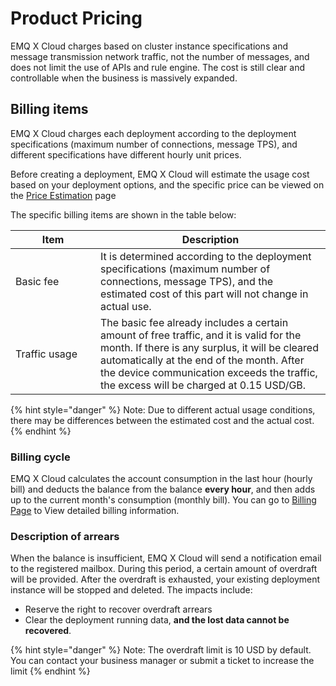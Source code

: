 # Product Pricing

EMQ X Cloud charges based on cluster instance specifications and message transmission network traffic, not the number of messages, and does not limit the use of APIs and rule engine. The cost is still clear and controllable when the business is massively expanded.



## Billing items

EMQ X Cloud charges each deployment according to the deployment specifications (maximum number of connections, message TPS), and different specifications have different hourly unit prices.

Before creating a deployment, EMQ X Cloud will estimate the usage cost based on your deployment options, and the specific price can be viewed on the [Price Estimation](https://cloud.emqx.io/calculator) page


The specific billing items are shown in the table below:

| Item  | Description                                               |
| -------- | ------------------------------------------------------------ |
| <div style="width: 120px"></div>Basic fee | It is determined according to the deployment specifications (maximum number of connections, message TPS), and the estimated cost of this part will not change in actual use. |
| Traffic usage | The basic fee already includes a certain amount of free traffic, and it is valid for the month. If there is any surplus, it will be cleared automatically at the end of the month. After the device communication exceeds the traffic, the excess will be charged at 0.15 USD/GB. |

{% hint style="danger" %}
Note: Due to different actual usage conditions, there may be differences between the estimated cost and the actual cost.
{% endhint %}



### Billing cycle

EMQ X Cloud calculates the account consumption in the last hour (hourly bill) and deducts the balance from the balance **every hour**, and then adds up to the current month's consumption (monthly bill). You can go to [Billing Page](https://cloud.emqx.io/console/billing/overview)  to View detailed billing information.

### Description of arrears

When the balance is insufficient, EMQ X Cloud will send a notification email to the registered mailbox. During this period, a certain amount of overdraft will be provided. After the overdraft is exhausted, your existing deployment instance will be stopped and deleted. The impacts include:

- Reserve the right to recover overdraft arrears
- Clear the deployment running data, **and the lost data cannot be recovered**.

{% hint style="danger" %}
Note: The overdraft limit is 10 USD by default. You can contact your business manager or submit a ticket to increase the limit
{% endhint %}

<!-- ### 计费示例一 TODO 等待添加 ### 计费示例二 -->